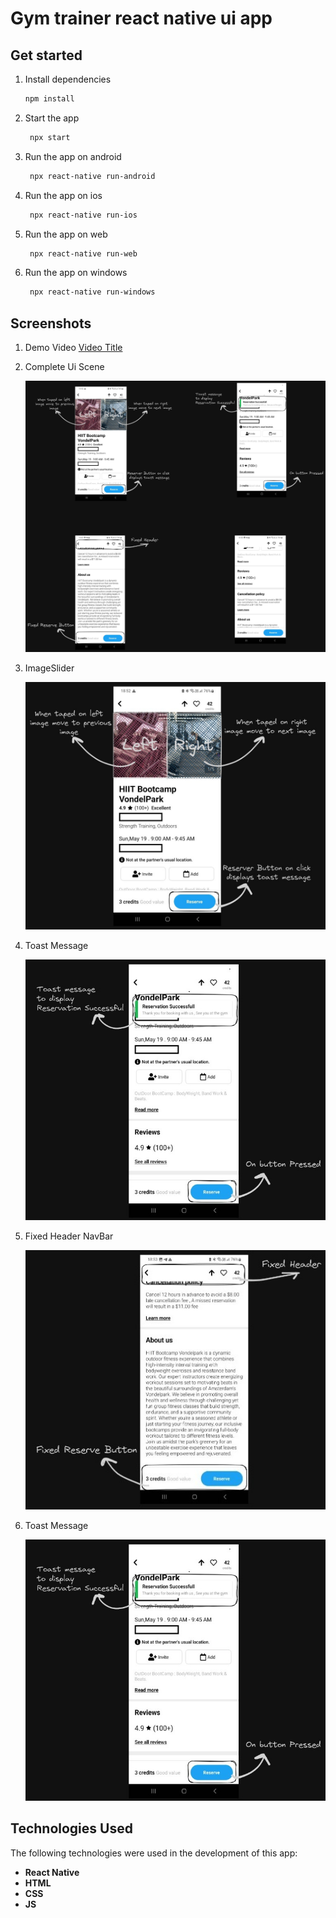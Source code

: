 # Gym trainer react native ui app 
## Get started

1. Install dependencies

   ```bash
   npm install
   ```

2. Start the app

   ```bash
    npx start
   ```
3. Run the app on android

   ```bash
    npx react-native run-android
   ```
4. Run the app on ios

   ```bash
    npx react-native run-ios
   ```
5. Run the app on web

   ```bash
    npx react-native run-web
   ```
6. Run the app on windows

   ```bash
    npx react-native run-windows
   ```

## Screenshots
1. Demo Video
   [Video Title](https://drive.google.com/file/d/1kPTOW8J65DoG5DcG3JGKuWWznw1h0Bob/view?usp=sharing)

2. Complete Ui Scene

   <img src="ScreenShots/Complete_UI_Scene.jpeg" alt="Example Image" width="500" >

4. ImageSlider

   <img src="ScreenShots/ImageSlider.jpeg" alt="Example Image" width="500" >

5. Toast Message

   <img src="ScreenShots/ToastMessage.jpeg" alt="Example Image" width="500" >

6. Fixed Header NavBar
   
   <img src="ScreenShots/Fixed_Header_NavBar.jpeg" alt="Example Image" width="500" >

7. Toast Message

   <img src="ScreenShots/ToastMessage.jpeg" alt="Example Image" width="500" >


## Technologies Used

The following technologies were used in the development of this app:

- **React Native**
- **HTML**
- **CSS**
- **JS**



